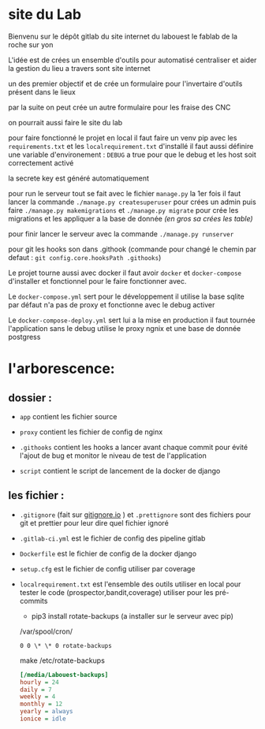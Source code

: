 # site du Lab

Bienvenu sur le dépôt gitlab du site internet du labouest le fablab de la roche sur yon

L'idée est de crées un ensemble d'outils pour automatisé centraliser et aider la gestion du lieu a travers sont site internet

un des premier objectif et de crée un formulaire pour l'invertaire d'outils présent dans le lieux

par la suite on peut crée un autre formulaire pour les fraise des CNC

on pourrait aussi faire le site du lab

pour faire fonctionné le projet en local il faut faire un venv pip avec les `requirements.txt` et les `localrequirement.txt` d'installé
il faut aussi définire une variable d'environement : `DEBUG` a true pour que le debug et les host soit correctement activé

la secrete key est généré automatiquement

pour run le serveur tout se fait avec le fichier `manage.py`
la 1er fois il faut lancer la commande `./manage.py createsuperuser` pour crées un admin
puis faire `./manage.py makemigrations` et `./manage.py migrate` pour crée les migrations et les appliquer a la base de donnée _(en gros sa crées les table)_

pour finir lancer le serveur avec la commande `./manage.py runserver`

pour git les hooks son dans .githook (commande pour changé le chemin par defaut : `git config.core.hooksPath .githooks`)

Le projet tourne aussi avec docker il faut avoir `docker` et `docker-compose` d'installer et fonctionnel pour le faire fonctionner avec.

Le `docker-compose.yml` sert pour le développement il utilise la base sqlite par défaut n'a pas de proxy et fonctionne avec le debug activer

Le `docker-compose-deploy.yml` sert lui a la mise en production il faut tournée l'application sans le debug utilise le proxy ngnix et une base de donnée postgress

# l'arborescence:

## dossier :

-   `app` contient les fichier source

-   `proxy` contient les fichier de config de nginx

-   `.githooks` contient les hooks a lancer avant chaque commit pour évité l'ajout de bug et monitor le niveau de test de l'application

-   `script` contient le script de lancement de la docker de django

## les fichier :

-   `.gitignore` (fait sur [gitignore.io](https://www.toptal.com/developers/gitignore) ) et `.prettignore` sont des fichiers pour git et prettier pour leur dire quel fichier ignoré

-   `.gitlab-ci.yml` est le fichier de config des pipeline gitlab

-   `Dockerfile` est le fichier de config de la docker django

-   `setup.cfg` est le fichier de config utiliser par coverage

-   `localrequirement.txt` est l'ensemble des outils utiliser en local pour tester le code (prospector,bandit,coverage) utiliser pour les pré-commits

    -   pip3 install rotate-backups (a installer sur le serveur avec pip)

    /var/spool/cron/

        0 0 \* \* 0 rotate-backups

    make /etc/rotate-backups

    ```ini
    [/media/Labouest-backups]
    hourly = 24
    daily = 7
    weekly = 4
    monthly = 12
    yearly = always
    ionice = idle
    ```
